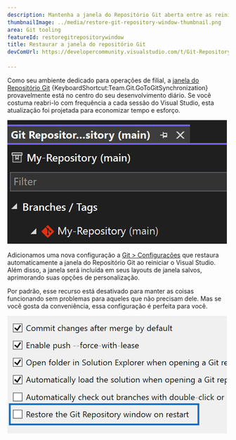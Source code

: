 ```yaml
---
description: Mantenha a janela do Repositório Git aberta entre as reinicializações com essa nova configuração.
thumbnailImage: ../media/restore-git-repository-window-thumbnail.png
area: Git tooling
featureId: restoregitrepositorywindow
title: Restaurar a janela do repositório Git
devComUrl: https://developercommunity.visualstudio.com/t/Git-Repository-window-is-not-restored-in/1255797

---
```



Como seu ambiente dedicado para operações de filial, a [janela do Repositório Git](vscmd://Team.Git.GoToGitSynchronization) {KeyboardShortcut:Team.Git.GoToGitSynchronization} provavelmente está no centro do seu desenvolvimento diário. Se você costuma reabri-lo com frequência a cada sessão do Visual Studio, esta atualização foi projetada para economizar tempo e esforço.

![Lista de ramificações da janela do repositório Git.](../media/restore-git-repository-window-thumbnail.png)

Adicionamos uma nova configuração a [Git > Configurações](vscmd://Team.Git.Settings) que restaura automaticamente a janela do Repositório Git ao reiniciar o Visual Studio. Além disso, a janela será incluída em seus layouts de janela salvos, aprimorando suas opções de personalização.

Por padrão, esse recurso está desativado para manter as coisas funcionando sem problemas para aqueles que não precisam dele. Mas se você gosta da conveniência, essa configuração é perfeita para você.

![Página Configurações do Git com a caixa de seleção da janela Restaurar repositório do Git.](../media/restore-git-repository-window-setting.png)
